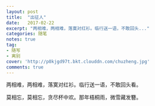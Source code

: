 ```yaml
---
layout: post
title:  "出征人"
date:   2017-02-22
excerpt: "两相难，两相难，落寞对红衫。临行送一语，不敢回头..."
categories: 随笔
notes: true
tag:
- 随写 
- 离别
cover: 'http://p0kjgd97t.bkt.clouddn.com/chuzheng.jpg'
comments: true
---
```


两相难，两相难，落寞对红衫。临行送一语，不敢回头看。

莫相忘，莫相忘，贪尽杯中欢。那年梧桐雨，微雪藏发簪。